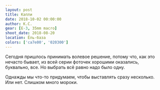 ```yaml
---
layout: post
title: Капли
date: 2018-10-02 00:00:00
author: К.С.
gear: [E-3, 35mm macro]
shoot_date: 2018-08-20
location: Ёль-база
colors: ['ca7e00', '020300']
---
```

Сегодня пришлось принимать волевое решение, потому что, как это нечасто бывает, из всей серии фоточек хорошими оказались, буквально, все. Но выбрать всё равно надо было одну.

Однажды мы что-то придумаем, чтобы выставлять сразу несколько. Или нет. Слишком много мороки.

